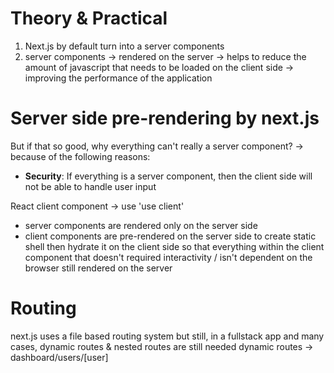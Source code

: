 # Theory & Practical
1. Next.js by default turn into a server components
2. server components -> rendered on the server -> helps to reduce the amount of javascript that needs to be loaded on the client side -> improving the performance of the application

# Server side pre-rendering by next.js
But if that so good, why everything can't really a server component? -> because of the following reasons:
- **Security**: If everything is a server component, then the client side will not be able to handle user input

React client component -> use 'use client'
- server components are rendered only on the server side
- client components are pre-rendered on the server side to create static shell then hydrate it on the client side
  so that everything within the client component that doesn't required interactivity / isn't dependent on the browser still rendered on the server

# Routing
next.js uses a file based routing system 
but still, in a fullstack app and many cases, dynamic routes & nested routes are still needed
dynamic routes -> dashboard/users/[user]